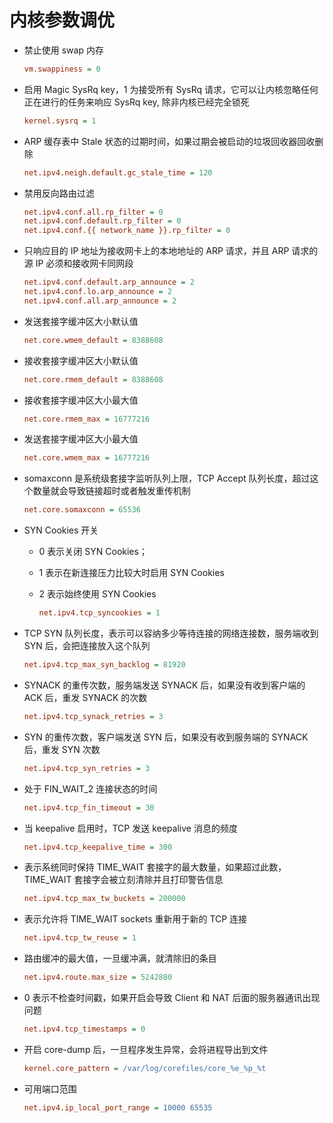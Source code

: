 # 内核参数调优

- 禁止使用 swap 内存

    ```ini
    vm.swappiness = 0
    ```

- 启用 Magic SysRq key，1 为接受所有 SysRq 请求，它可以让内核忽略任何正在进行的任务来响应 SysRq key, 除非内核已经完全锁死

    ```ini
    kernel.sysrq = 1
    ```

- ARP 缓存表中 Stale 状态的过期时间，如果过期会被启动的垃圾回收器回收删除

    ```ini
    net.ipv4.neigh.default.gc_stale_time = 120
    ```

- 禁用反向路由过滤

    ```ini
    net.ipv4.conf.all.rp_filter = 0
    net.ipv4.conf.default.rp_filter = 0
    net.ipv4.conf.{{ network_name }}.rp_filter = 0
    ```

- 只响应目的 IP 地址为接收网卡上的本地地址的 ARP 请求，并且 ARP 请求的源 IP 必须和接收网卡同网段

    ```ini
    net.ipv4.conf.default.arp_announce = 2
    net.ipv4.conf.lo.arp_announce = 2
    net.ipv4.conf.all.arp_announce = 2
    ```

- 发送套接字缓冲区大小默认值

    ```ini
    net.core.wmem_default = 8388608
    ```

- 接收套接字缓冲区大小默认值

    ```ini
    net.core.rmem_default = 8388608
    ```

- 接收套接字缓冲区大小最大值

    ```ini
    net.core.rmem_max = 16777216
    ```

- 发送套接字缓冲区大小最大值

    ```ini
    net.core.wmem_max = 16777216
    ```

- somaxconn 是系统级套接字监听队列上限，TCP Accept 队列长度，超过这个数量就会导致链接超时或者触发重传机制

    ```ini
    net.core.somaxconn = 65536
    ```

- SYN Cookies 开关
  - 0 表示关闭 SYN Cookies；
  - 1 表示在新连接压力比较大时启用 SYN Cookies
  - 2 表示始终使用 SYN Cookies

    ```ini
    net.ipv4.tcp_syncookies = 1
    ```

- TCP SYN 队列长度，表示可以容纳多少等待连接的网络连接数，服务端收到 SYN 后，会把连接放入这个队列

    ```ini
    net.ipv4.tcp_max_syn_backlog = 81920
    ```

- SYNACK 的重传次数，服务端发送 SYNACK 后，如果没有收到客户端的 ACK 后，重发 SYNACK 的次数

    ```ini
    net.ipv4.tcp_synack_retries = 3
    ```

- SYN 的重传次数，客户端发送 SYN 后，如果没有收到服务端的 SYNACK 后，重发 SYN 次数

    ```ini
    net.ipv4.tcp_syn_retries = 3
    ```

- 处于 FIN_WAIT_2 连接状态的时间

    ```ini
    net.ipv4.tcp_fin_timeout = 30
    ```

- 当 keepalive 启用时，TCP 发送 keepalive 消息的频度

    ```ini
    net.ipv4.tcp_keepalive_time = 300
    ```

- 表示系统同时保持 TIME_WAIT 套接字的最大数量，如果超过此数，TIME_WAIT 套接字会被立刻清除并且打印警告信息

    ```ini
    net.ipv4.tcp_max_tw_buckets = 200000
    ```

- 表示允许将 TIME_WAIT sockets 重新用于新的 TCP 连接

    ```ini
    net.ipv4.tcp_tw_reuse = 1
    ```

- 路由缓冲的最大值，一旦缓冲满，就清除旧的条目

    ```ini
    net.ipv4.route.max_size = 5242880
    ```

- 0 表示不检查时间戳，如果开启会导致 Client 和 NAT 后面的服务器通讯出现问题

    ```ini
    net.ipv4.tcp_timestamps = 0    
    ```

- 开启 core-dump 后，一旦程序发生异常，会将进程导出到文件

    ```ini
    kernel.core_pattern = /var/log/corefiles/core_%e_%p_%t
    ```

- 可用端口范围

    ```ini
    net.ipv4.ip_local_port_range = 10000 65535
    ```
